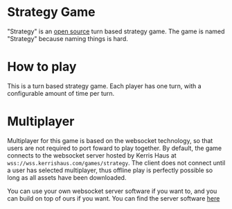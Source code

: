 # Strategy Game

"Strategy" is an [open source](https://git.kerrishaus.com/strategy) turn based strategy game. The game is named "Strategy" because naming things is hard.

# How to play

This is a turn based strategy game. Each player has one turn, with a configurable amount of time per turn.

# Multiplayer

Multiplayer for this game is based on the websocket technology, so that users are not required to port foward to play together. By default, the game connects to the websocket server hosted by Kerris Haus at `wss://wss.kerrishaus.com/games/strategy`. The client does not connect until a user has selected multiplayer, thus offline play is perfectly possible so long as all assets have been downloaded.

You can use your own websocket server software if you want to, and you can build on top of ours if you want. You can find the server software [here](https://git.kerrishaus.com/strategy-server)